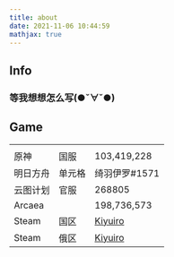 ```yaml
---
title: about
date: 2021-11-06 10:44:59
mathjax: true
---
```


## Info

### 等我想想怎么写(●ˇ∀ˇ●)

## Game

|  |  |  |
| ---- | ------ | --- |
| | |
| 原神 | 国服 | 103,419,228 |
| 明日方舟 | 单元格 | 绮羽伊罗#1571 |
| 云图计划 | 官服 | 268805 |
| Arcaea |   | 198,736,573 |
| Steam | 国区 | [Kiyuiro](https://steamcommunity.com/profiles/76561198308398351)|
| Steam | 俄区 | [Kiyuiro](https://steamcommunity.com/profiles/76561199212645785)|